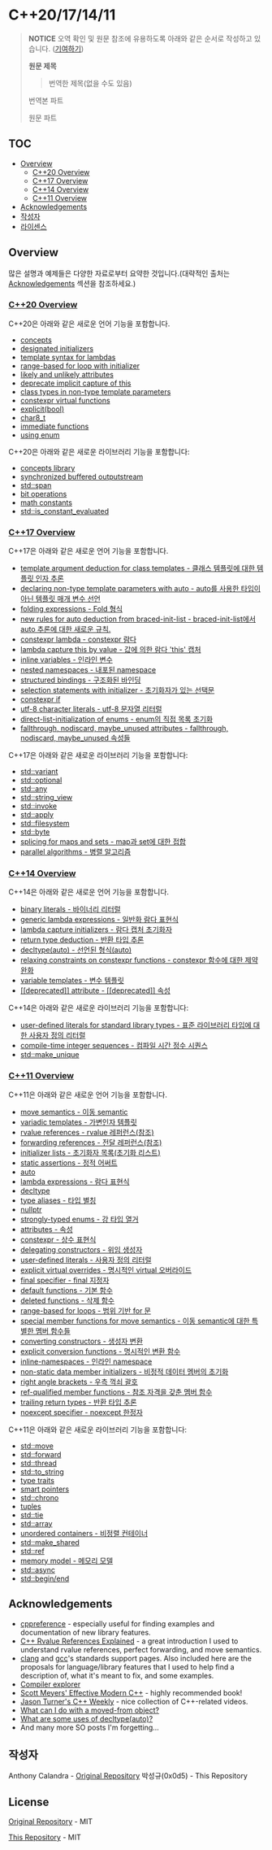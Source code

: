 # C++20/17/14/11

> **NOTICE** 오역 확인 및 원문 참조에 유용하도록 아래와 같은 순서로 작성하고 있습니다. ([기여하기](/CONTRIBUTING.md))
>
> **원문 제목**
>
> > 번역한 제목(없을 수도 있음)
>
> 번역본 파트
>
> 원문 파트

## TOC

- [Overview](#overview)
  - [C++20 Overview](#c20-overview)
  - [C++17 Overview](#c17-overview)
  - [C++14 Overview](#c14-overview)
  - [C++11 Overview](#c11-overview)
- [Acknowledgements](#acknowledgements)
- [작성자](#작성자)
- [라이센스](#License)

## Overview

많은 설명과 예제들은 다양한 자료로부터 요약한 것입니다.(대략적인 출처는 [Acknowledgements](#acknowledgements) 섹션을 참조하세요.)

### [C++20 Overview](/CPP20.md#Overview)

C++20은 아래와 같은 새로운 언어 기능을 포함합니다.

- [concepts](/CPP20.md#concepts)
- [designated initializers](/CPP20.md#designated-initializers)
- [template syntax for lambdas](/CPP20.md#template-syntax-for-lambdas)
- [range-based for loop with initializer](/CPP20.md#range-based-for-loop-with-initializer)
- [likely and unlikely attributes](/CPP20.md#likely-and-unlikely-attributes)
- [deprecate implicit capture of this](/CPP20.md#deprecate-implicit-capture-of-this)
- [class types in non-type template parameters](/CPP20.md#class-types-in-non-type-template-parameters)
- [constexpr virtual functions](/CPP20.md#constexpr-virtual-functions)
- [explicit(bool)](/CPP20.md#explicitbool)
- [char8_t](/CPP20.md#char8_t)
- [immediate functions](/CPP20.md#immediate-functions)
- [using enum](/CPP20.md#using-enum)

C++20은 아래와 같은 새로운 라이브러리 기능을 포함합니다:

- [concepts library](/CPP20.md#concepts-library)
- [synchronized buffered outputstream](/CPP20.md#synchronized-buffered-outputstream)
- [std::span](/CPP20.md#stdspan)
- [bit operations](/CPP20.md#bit-operations)
- [math constants](/CPP20.md#math-constants)
- [std::is_constant_evaluated](/CPP20.md#stdis_constant_evaluated)

### [C++17 Overview](/CPP17.md#overview)

C++17은 아래와 같은 새로운 언어 기능을 포함합니다.

- [template argument deduction for class templates - 클래스 템플릿에 대한 템플릿 인자 추론](/CPP17.md#template-argument-deduction-for-class-templates)
- [declaring non-type template parameters with auto - auto를 사용한 타입이 아닌 템플릿 매개 변수 선언](/CPP17.md#declaring-non-type-template-parameters-with-auto)
- [folding expressions - Fold 형식](/CPP17.md#folding-expressions)
- [new rules for auto deduction from braced-init-list - braced-init-list에서 auto 추론에 대한 새로운 규칙.](/CPP17.md#new-rules-for-auto-deduction-from-braced-init-list)
- [constexpr lambda - constexpr 람다](/CPP17.md#constexpr-lambda)
- [lambda capture this by value - 값에 의한 람다 'this' 캡처](/CPP17.md#lambda-capture-this-by-value)
- [inline variables - 인라인 변수](/CPP17.md#inline-variables)
- [nested namespaces - 내포된 namespace](/CPP17.md#nested-namespaces)
- [structured bindings - 구조화된 바인딩](/CPP17.md#structured-bindings)
- [selection statements with initializer - 초기화자가 있는 선택문](/CPP17.md#selection-statements-with-initializer)
- [constexpr if](/CPP17.md#constexpr-if)
- [utf-8 character literals - utf-8 문자열 리터럴](/CPP17.md#utf-8-character-literals)
- [direct-list-initialization of enums - enum의 직접 목록 초기화](/CPP17.md#direct-list-initialization-of-enums)
- [fallthrough, nodiscard, maybe_unused attributes - fallthrough, nodiscard, maybe_unused 속성들](/CPP17.md#fallthrough-nodiscard-maybe_unused-attributes)

C++17은 아래와 같은 새로운 라이브러리 기능을 포함합니다:

- [std::variant](/CPP17.md#stdvariant)
- [std::optional](/CPP17.md#stdoptional)
- [std::any](/CPP17.md#stdany)
- [std::string_view](/CPP17.md#stdstring_view)
- [std::invoke](/CPP17.md#stdinvoke)
- [std::apply](/CPP17.md#stdapply)
- [std::filesystem](/CPP17.md#stdfilesystem)
- [std::byte](/CPP17.md#stdbyte)
- [splicing for maps and sets - map과 set에 대한 접합](/CPP17.md#splicing-for-maps-and-sets)
- [parallel algorithms - 병렬 알고리즘](/CPP17.md#parallel-algorithms)

### [C++14 Overview](/CPP14.md#overview)

C++14은 아래와 같은 새로운 언어 기능을 포함합니다.

- [binary literals - 바이너리 리터럴](/CPP14.md#binary-literals)
- [generic lambda expressions - 일반화 람다 표현식](/CPP14.md#generic-lambda-expressions)
- [lambda capture initializers - 람다 캡처 초기화자](/CPP14.md#lambda-capture-initializers)
- [return type deduction - 반환 타입 추론](/CPP14.md#return-type-deduction)
- [decltype(auto) - 선언된 형식(auto)](/CPP14.md#decltypeauto)
- [relaxing constraints on constexpr functions - constexpr 함수에 대한 제약 완화](/CPP14.md#relaxing-constraints-on-constexpr-functions)
- [variable templates - 변수 템플릿](/CPP14.md#variable-templates)
- [\[\[deprecated\]\] attribute - \[\[deprecated\]\] 속성](/CPP14.md#deprecated-attribute)

C++14은 아래와 같은 새로운 라이브러리 기능을 포함합니다:

- [user-defined literals for standard library types - 표준 라이브러리 타입에 대한 사용자 정의 리터럴](/CPP14.md#user-defined-literals-for-standard-library-types)
- [compile-time integer sequences - 컴파일 시간 정수 시퀀스](/CPP14.md#compile-time-integer-sequences)
- [std::make_unique](/CPP14.md#stdmake_unique)

### [C++11 Overview](/CPP11.md#overview)

C++11은 아래와 같은 새로운 언어 기능을 포함합니다.

- [move semantics - 이동 semantic](/CPP11.md#move-semantics)
- [variadic templates - 가변인자 템플릿](/CPP11.md#variadic-templates)
- [rvalue references - rvalue 레퍼런스(참조)](/CPP11.md#rvalue-references)
- [forwarding references - 전달 레퍼런스(참조)](/CPP11.md#forwarding-references)
- [initializer lists - 초기화자 목록(초기화 리스트)](/CPP11.md#initializer-lists)
- [static assertions - 정적 어써트](/CPP11.md#static-assertions)
- [auto](/CPP11.md#auto)
- [lambda expressions - 람다 표현식](/CPP11.md#lambda-expressions)
- [decltype](/CPP11.md#decltype)
- [type aliases - 타입 별칭](/CPP11.md#type-aliases)
- [nullptr](/CPP11.md#nullptr)
- [strongly-typed enums - 강 타입 열거](/CPP11.md#strongly-typed-enums)
- [attributes - 속성](/CPP11.md#attributes)
- [constexpr - 상수 표현식](/CPP11.md#constexpr)
- [delegating constructors - 위임 생성자](/CPP11.md#delegating-constructors)
- [user-defined literals - 사용자 정의 리터럴](/CPP11.md#user-defined-literals)
- [explicit virtual overrides - 명시적인 virtual 오버라이드](/CPP11.md#explicit-virtual-overrides)
- [final specifier - final 지정자](/CPP11.md#final-specifier)
- [default functions - 기본 함수](/CPP11.md#default-functions)
- [deleted functions - 삭제 함수](/CPP11.md#deleted-functions)
- [range-based for loops - 범위 기반 for 문](/CPP11.md#range-based-for-loops)
- [special member functions for move semantics - 이동 semantic에 대한 특별한 멤버 함수들](/CPP11.md#special-member-functions-for-move-semantics)
- [converting constructors - 생성자 변환](/CPP11.md#converting-constructors)
- [explicit conversion functions - 명시적인 변환 함수](/CPP11.md#explicit-conversion-functions)
- [inline-namespaces - 인라인 namespace](/CPP11.md#inline-namespaces)
- [non-static data member initializers - 비정적 데이터 멤버의 초기화](/CPP11.md#non-static-data-member-initializers)
- [right angle brackets - 우측 꺽쇠 괄호](/CPP11.md#right-angle-brackets)
- [ref-qualified member functions - 참조 자격을 갖춘 멤버 함수](/CPP11.md#ref-qualified-member-functions)
- [trailing return types - 반환 타입 추론](/CPP11.md#trailing-return-types)
- [noexcept specifier - noexcept 한정자](/CPP11.md#noexcept-specifier)

C++11은 아래와 같은 새로운 라이브러리 기능을 포함합니다:

- [std::move](/CPP11.md#stdmove)
- [std::forward](/CPP11.md#stdforward)
- [std::thread](/CPP11.md#stdthread)
- [std::to_string](/CPP11.md#stdto_string)
- [type traits](/CPP11.md#type-traits)
- [smart pointers](/CPP11.md#smart-pointers)
- [std::chrono](/CPP11.md#stdchrono)
- [tuples](/CPP11.md#tuples)
- [std::tie](/CPP11.md#stdtie)
- [std::array](/CPP11.md#stdarray)
- [unordered containers - 비정렬 컨테이너](/CPP11.md#unordered-containers)
- [std::make_shared](/CPP11.md#stdmake_shared)
- [std::ref](/CPP11.md#stdref)
- [memory model - 메모리 모델](/CPP11.md#memory-model)
- [std::async](/CPP11.md#stdasync)
- [std::begin/end](/CPP11.md#stdbeginend)

## Acknowledgements

- [cppreference](http://en.cppreference.com/w/cpp) - especially useful for finding examples and documentation of new library features.
- [C++ Rvalue References Explained](http://thbecker.net/articles/rvalue_references/section_01.html) - a great introduction I used to understand rvalue references, perfect forwarding, and move semantics.
- [clang](http://clang.llvm.org/cxx_status.html) and [gcc](https://gcc.gnu.org/projects/cxx-status.html)'s standards support pages. Also included here are the proposals for language/library features that I used to help find a description of, what it's meant to fix, and some examples.
- [Compiler explorer](https://godbolt.org/)
- [Scott Meyers' Effective Modern C++](https://www.amazon.com/Effective-Modern-Specific-Ways-Improve/dp/1491903996) - highly recommended book!
- [Jason Turner's C++ Weekly](https://www.youtube.com/channel/UCxHAlbZQNFU2LgEtiqd2Maw) - nice collection of C++-related videos.
- [What can I do with a moved-from object?](http://stackoverflow.com/questions/7027523/what-can-i-do-with-a-moved-from-object)
- [What are some uses of decltype(auto)?](http://stackoverflow.com/questions/24109737/what-are-some-uses-of-decltypeauto)
- And many more SO posts I'm forgetting...

## 작성자

Anthony Calandra - [Original Repository](https://github.com/AnthonyCalandra/modern-cpp-features)
박성규(0x0d5) - This Repository

## License

[Original Repository](https://github.com/AnthonyCalandra/modern-cpp-features) - MIT

[This Repository](/LICENSE) - MIT
